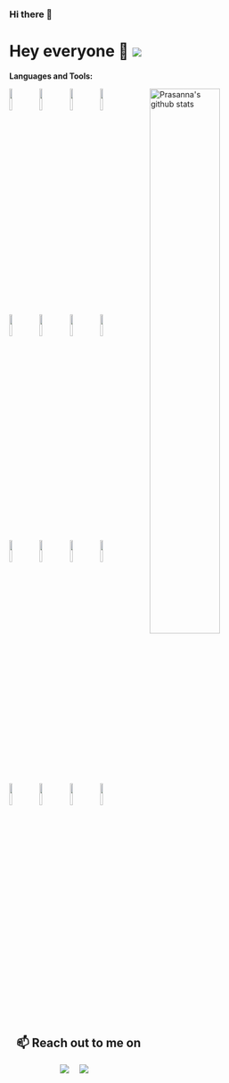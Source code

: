 ### Hi there 👋

<!--
**prasannarajezzzy/prasannarajezzzy** is a ✨ _special_ ✨ repository because its `README.md` (this file) appears on your GitHub profile.

Here are some ideas to get you started:

- 🔭 I’m currently working on ...
- 🌱 I’m currently learning ...
- 👯 I’m looking to collaborate on ...
- 🤔 I’m looking for help with ...
- 💬 Ask me about ...
- 📫 How to reach me: ...
- 😄 Pronouns: ...
- ⚡ Fun fact: ...
-->

<div>
 
# Hey everyone 👋   ![](https://komarev.com/ghpvc/?username=prasannarajezzzy&color=blue&style=flat-square&label=Profile+visitors)</div>


**Languages and Tools:** 
<p>
    

<a href="https://github.com/anuraghazra/github-readme-stats">
  <img align="right" width="50%" src="https://github-readme-stats.anuraghazra1.vercel.app/api?username=prasannarajezzzy&show_icons=true&include_all_commits=true&theme=dracula" alt="Prasanna's github stats" />
</a>
  <code><img width="10%" src="https://www.vectorlogo.zone/logos/python/python-ar21.svg"></code>
  <code><img width="10%" src="https://www.vectorlogo.zone/logos/jupyter/jupyter-ar21.svg"></code>
  <code><img width="10%" src="https://www.vectorlogo.zone/logos/tensorflow/tensorflow-ar21.svg"></code>
  <code><img width="10%" src="https://www.vectorlogo.zone/logos/pytorch/pytorch-ar21.svg"></code>
  
  <br />
  
  
  <code><img width="10%" src="https://www.vectorlogo.zone/logos/amazon_aws/amazon_aws-ar21.svg"></code>
  <code><img width="10%" src="https://www.vectorlogo.zone/logos/docker/docker-ar21.svg"></code>
  <code><img width="10%" src="https://www.vectorlogo.zone/logos/mongodb/mongodb-ar21.svg"></code>
  <code><img width="10%" src="https://www.vectorlogo.zone/logos/docker/docker-ar21.svg"></code>
  <br />
  
  <code><img width="10%" src="https://branditechture.agency/brand-logos/wp-content/uploads/wpdm-cache/JetBrains-PyCharm-900x0.png"></code>
  <code><img width="10%" src="https://www.vectorlogo.zone/logos/javascript/javascript-ar21.svg"></code>
  <code><img width="10%" src="https://www.vectorlogo.zone/logos/java/java-ar21.svg"></code>
  <code><img width="10%" src="https://www.vectorlogo.zone/logos/mysql/mysql-ar21.svg"></code>
  
  <br />
  
  <code><img width="10%" src="https://www.vectorlogo.zone/logos/git-scm/git-scm-ar21.svg"></code>
  <code><img width="10%" src="https://seeklogo.com/images/S/scikit-learn-logo-8766D07E2E-seeklogo.com.png"></code>
  <code><img width="10%" src="https://www.vectorlogo.zone/logos/linux/linux-ar21.svg"></code>
  <code><img width="10%" src="https://www.vectorlogo.zone/logos/getpostman/getpostman-ar21.svg"></code>


</p>
<br/>
<h2 align="center">📫 Reach out to me on</h2>
<p align="center">
  <a target="_blank"href="https://www.linkedin.com/in/prasanna-rajendra/"><img src="https://img.shields.io/badge/linkedin-%230077B5.svg?&style=for-the-badge&logo=linkedin&logoColor=white" /></a>&nbsp;&nbsp;&nbsp;&nbsp;
  <a href="mailto:prvaddkkepurakkal@csuchico.edu"><img src="https://img.shields.io/badge/gmail-%23D14836.svg?&style=for-the-badge&logo=gmail&logoColor=white" /></a>&nbsp;&nbsp;&nbsp;&nbsp;
</p>
